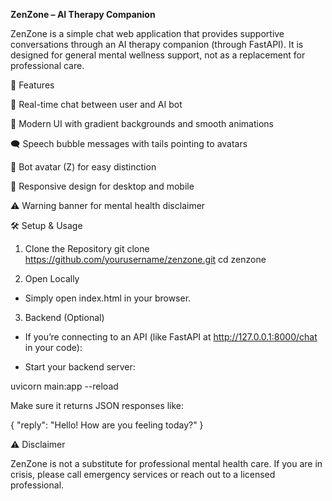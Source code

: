 **ZenZone – AI Therapy Companion**

ZenZone is a simple chat web application that provides supportive conversations through an AI therapy companion (through FastAPI).
It is designed for general mental wellness support, not as a replacement for professional care.

🚀 Features

💬 Real-time chat between user and AI bot

🎨 Modern UI with gradient backgrounds and smooth animations

🗨️ Speech bubble messages with tails pointing to avatars

🤖 Bot avatar (Z) for easy distinction

📱 Responsive design for desktop and mobile

⚠️ Warning banner for mental health disclaimer

🛠️ Setup & Usage
1. Clone the Repository
git clone https://github.com/yourusername/zenzone.git
cd zenzone

2. Open Locally

- Simply open index.html in your browser.

3. Backend (Optional)

- If you’re connecting to an API (like FastAPI at http://127.0.0.1:8000/chat in your code):

- Start your backend server:

uvicorn main:app --reload


Make sure it returns JSON responses like:

{ "reply": "Hello! How are you feeling today?" }

⚠️ Disclaimer

ZenZone is not a substitute for professional mental health care.
If you are in crisis, please call emergency services or reach out to a licensed professional.
